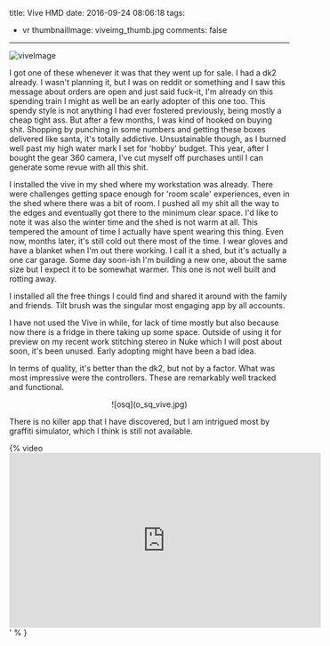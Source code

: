 title: Vive HMD
date: 2016-09-24 08:06:18
tags:
  - vr
thumbnailImage: viveimg_thumb.jpg
comments: false
---

![viveImage](viveimg.jpg)

I got one of these whenever it was that they went up for sale.  I had a dk2 already.  I wasn't planning it, but I was on reddit or something and I saw this message about orders are open and just said fuck-it, I'm already on this spending train I might as well be an early adopter of this one too.  This spendy style is not anything I had ever fostered previously, being mostly a cheap tight ass.  But after a few months, I was kind of hooked on buying shit.  Shopping by punching in some numbers and getting these boxes delivered like santa, it's totally addictive.  Unsustainable though, as I burned well past my high water mark I set for 'hobby' budget.  This year, after I bought the gear 360 camera, I've cut myself off purchases until I can generate some revue with all this shit. 

I installed the vive in my shed where my workstation was already. There were challenges getting space enough for 'room scale' experiences, even in the shed where there was a bit of room.  I pushed all my shit all the way to the edges and eventually got there to the minimum clear space. I'd like to note it was also the winter time and the shed is not warm at all.  This tempered the amount of time I actually have spent wearing this thing.  Even now, months later, it's still cold out there most of the time.  I wear gloves and have a blanket when I'm out there working.  I call it a shed, but it's actually a one car garage.  Some day soon-ish I'm building a new one, about the same size but I expect it to be somewhat warmer.  This one is not well built and rotting away.

 I installed all the free things I could find and shared it around with the family and friends.  Tilt brush was the singular most engaging app by all accounts.

I have not used the Vive in while, for lack of time mostly but also because now there is a fridge in there taking up some space. Outside of using it for preview on my recent work stitching stereo in Nuke which I will post about soon, it's been unused.  Early adopting might have been a bad idea.

In terms of quality, it's better than the dk2, but not by a factor. What was most impressive were the controllers.  These are remarkably well tracked and functional.  


<center>![osq](o_sq_vive.jpg)</center>


There is no killer app that I have discovered, but I am intrigued most by graffiti simulator, which I think is still not available.

{% video <iframe width="560" height="315" src="https://www.youtube.com/embed/hKv6LPVjSuM" frameborder="0" allowfullscreen></iframe>' % }






